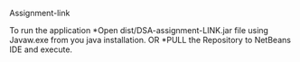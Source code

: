 Assignment-link

To run the application
*Open dist/DSA-assignment-LINK.jar file using Javaw.exe from you java installation.
OR
*PULL the Repository to NetBeans IDE and execute.
